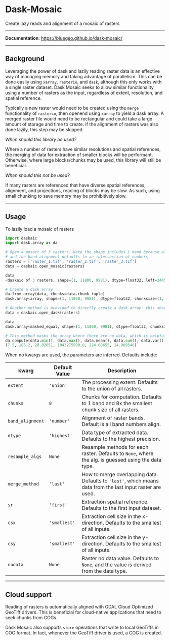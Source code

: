 # Dask-Mosaic

Create lazy reads and alignment of a mosaic of rasters

---

**Documentation**: <a href="https://bluegeo.github.io/dask-mosaic/" target="_blank">https://bluegeo.github.io/dask-mosaic/</a>

---

## Background

Leveraging the power of dask and lazily reading raster data is an effective way of managing memory and taking advantage of parallelism. This can be done easily using `xarray`, `rasterio`, and `dask`, although this only works with a single raster
dataset. Dask Mosaic seeks to allow similar functionality using a number of rasters as the input, regardless of
extent, resolution, and spatial reference.

Typically a new raster would need to be created using the `merge`
functionality of `rasterio`, then openend using `xarray` to yield a dask array. A merged raster file would need to be
rectangular and could take a large amount of storage and time to create. If the alignment of rasters was also done
lazily, this step may be skipped.

_When should this library be used?_

Where a number of rasters have similar resolutions and spatial references, the merging of data for extraction of smaller
blocks will be performant. Otherwise, where large blocks/chunks may be used, this library will still be beneficial.

_When should this not be used?_

If many rasters are referenced that have diverse spatial references, alignment, and projections, reading of blocks may
be slow. As such, using small chunking to save memory may be prohibitively slow.

---

## Usage

To lazily load a mosaic of rasters

```python
import daskaic
import dask.array as da

# Open a mosaic of 3 rasters. Note the shape includes 1 band because all rasters have one  band,
# and the band alignment defaults to an intersection of numbers
rasters = ['raster_1.tif', 'raster_2.tif', 'raster_3.tif']
data = daskaic.open_mosaic(rasters)

data
<daskaic of 3 rasters, shape=(1, 11800, 9981), dtype=float32, left=244590.0, top=6156495.0, csx=60.0, csy=60.0 chunks={'bands': 1, 'x': 1024, 'y': 1024}>

# Create a dask array
da.from_array(data, chunks=data.chunk_tuple)
dask.array<array, shape=(1, 11800, 9981), dtype=float32, chunksize=(1, 1024, 1024), chunktype=numpy.ndarray>

# Another method is provided to directly create a dask array- this should be the preferred option
data = daskaic.open_dask(rasters)

data
dask.array<masked_equal, shape=(1, 11800, 9981), dtype=float32, chunksize=(1, 1024, 1024), chunktype=numpy.MaskedArray>

# This method masks the array where there are no data, which is helpful for numpy operations that support masked arrays
da.compute(data.min(), data.max(), data.mean(), data.sum(), data.var(), data.std())
(7.5, 185.2, 28.82051, 1043275500.0, 224.68655, 14.989548)
```

When no kwargs are used, the parameters are inferred. Defaults include:

| kwarg            | Default Value | Description                                                                                                |
| ---------------- | ------------- | ---------------------------------------------------------------------------------------------------------- |
| `extent`         | `'union'`     | The processing extent. Defaults to the union of all rasters.                                               |
| `chunks`         | `8`           | Chunks for computation. Defaults to 1 band and 8x the smallest chunk size of all rasters.                  |
| `band_alignment` | `'number'`    | Alignment of raster bands. Default is all band numbers align.                                              |
| `dtype`          | `'highest'`   | Data type of extracted data. Defaults to the highest precision.                                            |
| `resample_algs`  | `None`        | Resample methods for each raster. Defaults to `None`, where the alg. is guessed using the data type.       |
| `merge_method`   | `'last'`      | How to merge overlapping data. Defaults to `'last'`, which means data from the last input raster are used. |
| `sr`             | `'first'`     | Extraction spatial reference. Defaults to the first input dataset.                                         |
| `csx`            | `'smallest'`  | Extraction cell size in the x-direction. Defaults to the smallest of all inputs.                           |
| `csy`            | `'smallest'`  | Extraction cell size in the y-direction. Defaults to the smallest of all inputs.                           |
| `nodata`         | `None`        | Raster no data value. Defaults to `None`, and the value is derived from the data type.                     |

---

## Cloud support

Reading of rasters is automatically aligned with GDAL Cloud Optimized GeoTiff drivers. This is beneficial for
cloud-native applications that need to seek chunks from COGs.

Dask Mosaic also supports `store` operations that write to local GeoTiffs in COG format. In fact, whenever the GeoTiff driver is used,
a COG is created.
